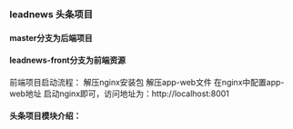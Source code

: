 ### leadnews 头条项目
#### master分支为后端项目

#### leadnews-front分支为前端资源
前端项目启动流程：
  解压nginx安装包
  解压app-web文件
  在nginx中配置app-web地址
  启动nginx即可，访问地址为：http://localhost:8001


#### 头条项目模块介绍：

